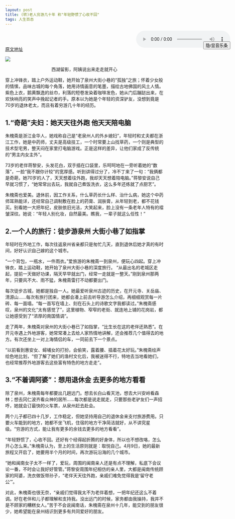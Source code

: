 ```yaml
---
layout: post
title: (转)老人穷游几十年 称"年轻野惯了心收不回" 
tags: 人生百态
---
```


<script>
	var flag=true;
	function change(){	
		if(flag){
			document.getElementById('audio').style.right='-1000px';
			flag=false;
		}else{
			document.getElementById('audio').style.right='15px';
			flag=true;
		}
	}
</script>
<audio controls="controls" id="audio" style="position:fixed; right:15px">
	<source src="/assets/qlyyyxq.mp3" type="audio/mpeg">
	<embed  src="/assets/qlyyyxq.mp3">
</audio><br/><br/>
<button  style="position:fixed; right:15px" onclick="change()">隐/显音乐条</button>

[原文地址](http://news.163.com/16/0413/14/BKHNLM7K00011229.html)

![](http://img1.cache.netease.com/catchpic/0/0D/0DF5569B6586B94460FA285FA17D7CE9.jpg)
<center> 西湖留影，阿姨说出来走走就开心</center>

穿上冲锋衣，踏上户外运动鞋，她开始了泉州大街小巷的“孤独”之旅；怀着少女般的情愫，品味古城的每个角落，她用诗情画意的笔墨，描绘古地佛国的风土人情。
紫色上衣，鹅黄飘逸的丝巾，利落的短卷发染着咖啡发色，她从门后蹦跶出来，在欢快响亮的笑声中挽起记者的手。原本以为她是个年轻的资深驴友，没想到竟是70岁的退休老太，而且有着穷游几十年的经历。

1.“奇葩”夫妇：她天天往外跑 他天天陪电脑
---

朱槐斋是浙江金华人，她戏称自己是“老泉州人的外乡媳妇”，年轻时和丈夫都在浙江工作，她是中药师，丈夫是高级技工，一个时常要上山找草药，一个则是典型的技术型宅男，整天闷在家里打电脑游戏。正是这样的差异，让他们家成了反传统的“男主内女主外”。

73岁的老伴蒋黎安，头发花白，双手插在口袋里，乐呵呵地在一旁听着她的“数落”，一脸“我不跟你计较”的宽厚感。听到讲得过分了，冷不丁来了一句：“我俩都是奇葩，她70岁的人了，天天想着往外跑，我却天天想着陪电脑。”蒋黎安说自己早就习惯了，“她常常出去玩，我就自己煮饭洗衣，这么多年还练就了点厨艺”。

朱槐斋也爱美。退休前，因工作关系，什么草药长什么样、治什么病，她这个中药师耳熟能详，还经常自己调制敷在脸上的药膏、润肤膏，从年轻到老，都不花钱买。别看她一大把年纪，皮肤依旧光洁，大笑起来，脸上没有一条老年人特有的褶皱深纹。她说：“年轻人别化妆，自然最美。瞧我，一辈子就这么任性！”

2.一个人的旅行：徒步游泉州 大街小巷了如指掌
---

年轻时在外地工作，每次往返泉州省亲都只是匆忙几天，直到退休后她才真的有时间，好好认识自己嫁的这个城市。

“一个背包，一瓶水，一件雨衣。”爱旅游的朱槐斋一到泉州，便玩心四起。穿上冲锋衣，踏上运动鞋，她开始了泉州大街小巷的深度旅行。
“从最出名的老城区走起，提前一天做好功课，隔天早早就出门，经常一走就是一整天。”刚到泉州那两年，只要风不大、雨不猛，朱槐斋雷打不动都要出门。

每次徒步古城，她都是独自一人。她最爱听泉州古迹的历史，在开元寺、关岳庙、清源山……每次有旅行团来，她都会凑上前去听导游怎么介绍，再细细观赏每一片砖、每一面墙。“每一首写在墙上、刻在石头上的诗歌文字我都读过。”朱槐斋感叹，泉州的文化“太有感觉了”，这里植物、窄窄的老街、就连地上铺的花岗岩，都让她感受到了“浓厚的南国情调”。

走了两年，朱槐斋对泉州的大街小巷已了如指掌，“比生长在这的老伴还熟悉”。在开元寺遇上外地游客，她常常凑上去给人家热情地讲解，还会推荐几个值得去的地方。有次还坐上一对上海情侣的车，一同前去下一个景点。

“以前看到惠安女、蟳埔女的打扮，会偷笑，露着腰、插着花太好玩。”朱槐斋绘声绘色地比划，“但了解了她们的渔村文化后，我被迷得不行，特地去当地看她们，也经常推荐外地游客去这些富有特色的地方走走”。

3.“不着调阿婆”：想用退休金 去更多的地方看看
---

除了泉州，朱槐斋每年都要出几趟远门。想去长白山看天池，想去大兴安岭看森林；想去冈仁波齐看众神的居所……每次都是说走就走，只要那些老驴友们一声招呼，她就会订最快的火车票，从泉州赶去赴会。

两个儿子都已四十几岁，工作稳定，但她坚持用自己的退休金来支付旅游费用。只要火车能到的地方，她都不坐飞机，住宿的地方干净简洁就好，从不讲究星级。“穷游的方式，能让我有更多的余钱去更多的地方看看”。

“年轻野惯了，心收不回。还好有个经得起折腾的好身体，所以也不想改咯，怎么开心怎么来。”朱槐斋认为，至上的生活原则就是：取悦自己。4月9日，她的最新旅程又开启了，她要用半个月的时间，再次游玩沿海的几个城市。

“她和闽南女子太不一样了，爱玩，周围的闽南亲人还是有点不理解，私底下会议论一番，不时会让我好好管管。”蒋黎安周围年纪相仿的亲人里，大都是闽南传统顾家的阿婆，洗衣做饭带孙子，“老伴天天往外跑，亲戚们难免觉得我是‘留守老公’”。

对此，朱槐斋也很无奈，“亲戚们觉得我太不为老伴着想，一把年纪还这么不着调。好在老伴和儿子都理解和支持我。没出远门的时候，家务都由我操持，我并不是不顾家的糟糕女人。”苦于不会说闽南话，朱槐斋在泉州十几年，能交到的朋友很少，她希望能在泉州结识到更多有共同爱好的朋友。